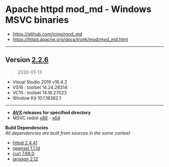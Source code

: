 # Apache httpd mod_md - Windows MSVC binaries #
- https://github.com/icing/mod_md
- https://httpd.apache.org/docs/trunk/mod/mod_md.html

----
## Version [2.2.6](https://github.com/icing/mod_md/tree/v2.2.6)
> 2020-01-13
- Visual Studio 2019 v16.4.2
- VS16 : toolset 14.24.28314
- VC15 : toolset 14.16.27023
- Window Kit 10.1.18362.1
----
- **[AVX](https://msdn.microsoft.com/fr-fr/library/jj620901.aspx) releases** __for specified directory__
- MSVC redist [x86](https://aka.ms/vs/16/release/vc_redist.x86.exe) - [x64](https://aka.ms/vs/16/release/vc_redist.x64.exe)

**Build Dependencies**  
*All dependencies are built from sources in the same context*

 - [httpd 2.4.41](https://github.com/apache/httpd/tree/2.4.41)   
 - [openssl 1.1.1d](https://github.com/openssl/openssl/tree/OpenSSL_1_1_1d)
 - [curl 7.68.0](https://github.com/curl/curl/tree/curl-7_68_0)  
 - [jansson 2.12](https://github.com/akheron/jansson/tree/v2.12)
